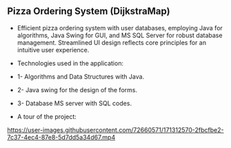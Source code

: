 ## Pizza Ordering System (DijkstraMap)
- Efficient pizza ordering system with user databases, employing Java for algorithms, Java Swing for GUI, and MS SQL Server for robust database management. Streamlined UI design reflects core principles for an intuitive user experience.

- Technologies used in the application:
- 1- Algorithms and Data Structures with Java.
- 2- Java swing for the design of the forms.
- 3- Database MS server with SQL codes.
 
- A tour of the project:
 

https://user-images.githubusercontent.com/72660571/171312570-2fbcfbe2-7c37-4ec4-87e8-5d7dd5a34d67.mp4



